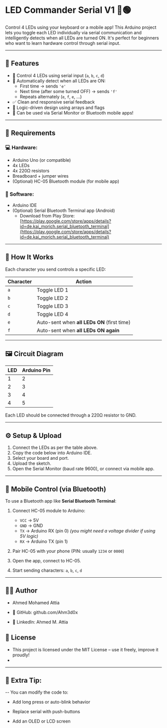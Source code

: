 # LED Commander Serial V1 🔴🟢

Control 4 LEDs using your keyboard or a mobile app! This Arduino project lets you toggle each LED individually via serial communication and intelligently detects when all LEDs are turned ON. It's perfect for beginners who want to learn hardware control through serial input.

---

## 🚀 Features

- 🔌 Control 4 LEDs using serial input (`a`, `b`, `c`, `d`)
- 🔁 Automatically detect when all LEDs are ON:
  - First time → sends `'e'`
  - Next time (after some turned OFF) → sends `'f'`
  - Repeats alternately (`e`, `f`, `e`, ...)
- ✅ Clean and responsive serial feedback
- 🧠 Logic-driven design using arrays and flags
- 📱 Can be used via Serial Monitor or Bluetooth mobile apps!

---

## 🧰 Requirements

### 💻 Hardware:
- Arduino Uno (or compatible)
- 4x LEDs
- 4x 220Ω resistors
- Breadboard + jumper wires
- (Optional) HC-05 Bluetooth module (for mobile app)

### 📱 Software:
- Arduino IDE
- (Optional) Serial Bluetooth Terminal app (Android)
  - Download from Play Store: [https://play.google.com/store/apps/details?id=de.kai_morich.serial_bluetooth_terminal](https://play.google.com/store/apps/details?id=de.kai_morich.serial_bluetooth_terminal)

---

## 🧠 How It Works

Each character you send controls a specific LED:

| Character | Action          |
|-----------|-----------------|
| `a`       | Toggle LED 1    |
| `b`       | Toggle LED 2    |
| `c`       | Toggle LED 3    |
| `d`       | Toggle LED 4    |
| `e`       | Auto-sent when **all LEDs ON** (first time) |
| `f`       | Auto-sent when **all LEDs ON again** |

---

## 🖼️ Circuit Diagram

| LED | Arduino Pin |
|-----|-------------|
| 1   | 2           |
| 2   | 3           |
| 3   | 4           |
| 4   | 5           |

Each LED should be connected through a 220Ω resistor to GND.

---

## ⚙️ Setup & Upload

1. Connect the LEDs as per the table above.
2. Copy the code below into Arduino IDE.
3. Select your board and port.
4. Upload the sketch.
5. Open the Serial Monitor (baud rate 9600), or connect via mobile app.

---

## 📲 Mobile Control (via Bluetooth)

To use a Bluetooth app like **Serial Bluetooth Terminal**:

1. Connect HC-05 module to Arduino:
   - `VCC` → 5V  
   - `GND` → GND  
   - `TX` → Arduino RX (pin 0) *(you might need a voltage divider if using 5V logic)*
   - `RX` → Arduino TX (pin 1)

2. Pair HC-05 with your phone (PIN: usually `1234` or `0000`)
3. Open the app, connect to HC-05.
4. Start sending characters: `a`, `b`, `c`, `d`

---

## 👨‍💻 Author
 - Ahmed Mohamed Attia

 - 🔗 GitHub: github.com/Ahm3d0x

 - 💼 LinkedIn: Ahmed M. Attia

## 🪪 License
 - This project is licensed under the MIT License – use it freely, improve it proudly!
 - 
---

## 📌 Extra Tip:
-- You can modify the code to:

  - Add long press or auto-blink behavior

  - Replace serial with push-buttons

  - Add an OLED or LCD screen

